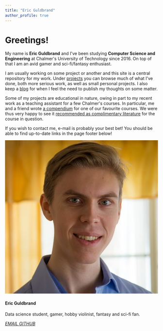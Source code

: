 ```yaml
---
title: "Eric Guldbrand"
author_profile: true
---
```


<div class="main-content window win-big" markdown="1">

# Greetings!

My name is __Eric Guldbrand__ and I've been studying **Computer Science and Engineering** at Chalmer's University of Technology since 2016. On top of that I am an avid gamer and sci-fi/fantasy enthusiast.

I am usually working on some project or another and this site is a central repository for my work. Under [projects](/projects/) you can browse much of what I've done, both more serious work, as well as small personal projects. I also keep a  [blog](/blog/) for when I feel the need to publish my thoughts on some matter.

Some of my projects are educational in nature, owing in part to my recent work as a teaching assistant for a few Chalmer's courses. In particular, me and a friend wrote [a compendium](/portfolio/data-structures/) for one of our favourite courses. We were thus very happy to see it [recommended as complimentary literature](http://www.cse.chalmers.se/edu/year/2018/course/DAT037_Datastrukturer/resources.html) for the course in question.

If you wish to contact me, e-mail is probably your best bet! You should be able to find up-to-date links in the page footer below!

</div>

<div class="window win-small" markdown="1">

![](/assets/images/20180331_eric_github-small.jpg)

<h4> Eric Guldbrand </h4>

Data science student, gamer, hobby violinist, fantasy and sci-fi fan.

<a href="mailto:{{site.author.email}}">
   <i class="far fa-envelope">
      EMAIL
   </i>
</a>

<a href="mailto:{{site.author.email}}">
   <i class="fab fa-github">
      GITHUB
   </i>
</a>

</div>
